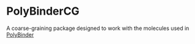 # PolyBinderCG
A coarse-graining package designed to work with the molecules used in [PolyBinder](https://github.com/cmelab/polybinder)

